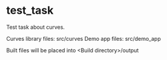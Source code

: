 # test_task
Test task about curves.

Curves library files: src/curves
Demo app files: src/demo_app

Built files will be placed into \<Build directory\>/output

